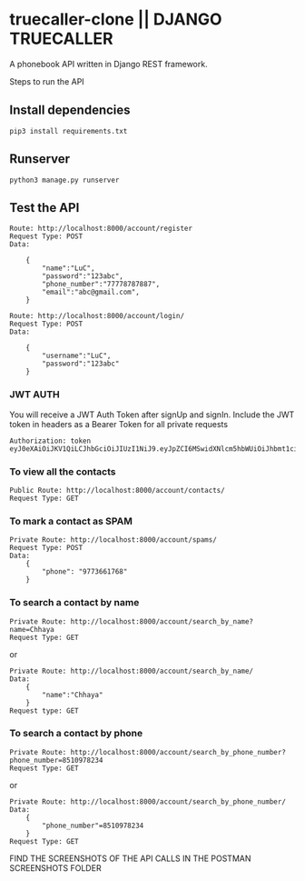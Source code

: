 # truecaller-clone || DJANGO TRUECALLER
A phonebook API written in Django REST framework.

Steps to run the API
## Install dependencies
```
pip3 install requirements.txt
```

## Runserver
```
python3 manage.py runserver
```
## Test the API
```
Route: http://localhost:8000/account/register
Request Type: POST
Data: 

    {
        "name":"LuC",
        "password":"123abc",
        "phone_number":"77778787887",
        "email":"abc@gmail.com",
    }
```

```
Route: http://localhost:8000/account/login/
Request Type: POST
Data: 

    {
        "username":"LuC",
        "password":"123abc"
    }
```
### JWT AUTH
You will receive a JWT Auth Token after signUp and signIn.
Include the JWT token in headers as a Bearer Token for all private requests
```
Authorization: token eyJ0eXAiOiJKV1QiLCJhbGciOiJIUzI1NiJ9.eyJpZCI6MSwidXNlcm5hbWUiOiJhbmt1ciJ9.eQicFQy2nYric9Gl2mhqOH4l8An7B_Kf2CKoJmZrPcA
```

### To view all the contacts
```
Public Route: http://localhost:8000/account/contacts/
Request Type: GET
```

### To mark a contact as SPAM
```
Private Route: http://localhost:8000/account/spams/
Request Type: POST
Data:
    {
        "phone": "9773661768"
    }
```

### To search a contact by name
```
Private Route: http://localhost:8000/account/search_by_name?name=Chhaya
Request Type: GET
```
or 
```
Private Route: http://localhost:8000/account/search_by_name/
Data:
    {
        "name":"Chhaya"
    }
Request type: GET
```

### To search a contact by phone
```
Private Route: http://localhost:8000/account/search_by_phone_number?phone_number=8510978234
Request Type: GET
```
or
```
Private Route: http://localhost:8000/account/search_by_phone_number/
Data:
    {
        "phone_number"=8510978234
    }
Request Type: GET
```
FIND THE SCREENSHOTS OF THE API CALLS IN THE POSTMAN SCREENSHOTS FOLDER

